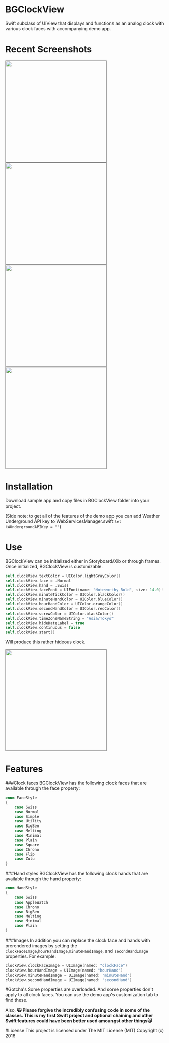 # BGClockView
Swift subclass of UIView that displays and functions as an analog clock with various clock faces with accompanying demo app.

# Recent Screenshots 
<img style="border: gray 1px solid;" width="320px" src="./Screenshot1.png"></img>
<img style="border: gray 1px solid;" width="320px" src="./Screenshot2.png"></img>
<img style="border: gray 1px solid;" width="320px" src="./Screenshot3.png"></img>
<img style="border: gray 1px solid;" width="320px" src="./Screenshot4.png"></img>

# Installation
Download sample app and copy files in BGClockView folder into your project.

(Side note: to get all of the features of the demo app you can add Weather Underground API key to WebServicesManager.swift `let kWUndergroundAPIKey = ""`)

# Use
BGClockView can be initialized either in Storyboard/Xib or through frames. Once initialized, BGClockView is customizable. 

```Swift
self.clockView.textColor = UIColor.lightGrayColor()
self.clockView.face = .Normal
self.clockView.hand = .Swiss
self.clockView.faceFont = UIFont(name: "Noteworthy-Bold", size: 14.0)!
self.clockView.minuteTickColor = UIColor.blackColor()
self.clockView.minuteHandColor = UIColor.blueColor()
self.clockView.hourHandColor = UIColor.orangeColor()
self.clockView.secondHandColor = UIColor.redColor()
self.clockView.screwColor = UIColor.blackColor()
self.clockView.timeZoneNameString = "Asia/Tokyo"
self.clockView.hideDateLabel = true
self.clockView.continuous = false
self.clockView.start()
```
Will produce this rather hideous clock.

<img style="border: gray 1px solid;" width="320px" src="./Screenshot5.png"></img>

# Features
###Clock faces
BGClockView has the following clock faces that are available through the face property:
```Swift
enum FaceStyle
{
    case Swiss
    case Normal
    case Simple
    case Utility
    case BigBen
    case Melting
    case Minimal
    case Plain
    case Square
    case Chrono
    case Flip
    case Zulu
}
```
###Hand styles
BGClockView has the following clock hands that are available through the hand property:
```Swift
enum HandStyle
{
    case Swiss
    case AppleWatch
    case Chrono
    case BigBen
    case Melting
    case Minimal
    case Plain
}
```
###Images
In addition you can replace the clock face and hands with prerendered images by setting the `clockFaceImage`,`hourHandImage`,`minuteHandImage`, and `secondHandImage` properties. For example:

```Swift
clockView.clockFaceImage = UIImage(named: "clockFace")
clockView.hourHandImage = UIImage(named: "hourHand")
clockView.minuteHandImage = UIImage(named: "minuteHand")
clockView.secondHandImage = UIImage(named: "secondHand")
```

#Gotcha's
Some properties are overloaded. And some properties don't apply to all clock faces. You can use the demo app's customization tab to find these.

Also, **🙀 Please forgive the incredibly confusing code in some of the classes. This is my first Swift project and optional chaining and other Swift features could have been better used amoungst other things🙀**

#License
This project is licensed under The MIT License (MIT)
Copyright (c) 2016
